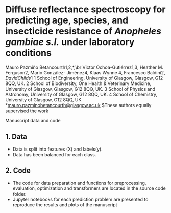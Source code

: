 # Diffuse reflectance spectroscopy for predicting age, species, and insecticide resistance of *Anopheles gambiae s.l.* under laboratory conditions

Mauro Pazmiño Betancourth1,2,*,\br 
Victor Ochoa-Gutiérrez1,3, Heather M. Ferguson2, Mario González-
Jiménez4, Klaas Wynne 4, Francesco Baldini2$, David Childs1$
1 School of Engineering, University of Glasgow, Glasgow, G12 8QQ, UK.
2 School of Biodiversity, One Health & Veterinary Medicine, University of Glasgow, Glasgow, G12 8QQ, UK.
3 School of Physics and Astronomy, University of Glasgow, G12 8QQ, UK. 4 School of Chemistry, University of Glasgow, G12 8QQ, UK *mauro.pazminobetancourth@glasgow.ac.uk
$These authors equally supervised the work

Manuscript data and code

## 1. Data
- Data is split into features (X) and labels(y). 
- Data has been balanced for each class. 

## 2. Code
- The code for data preparation and functions for  preprocessing, evaluation, optimization and transformers are located in the source code folder.
- Jupyter notebooks for each prediction problem are presented to reproduce the results and plots of the manuscript 

